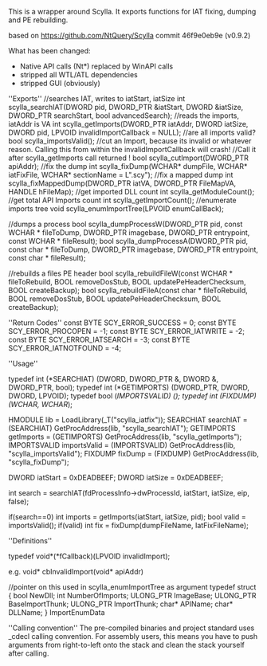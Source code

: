 This is a wrapper around Scylla. 
It exports functions for IAT fixing, dumping and PE rebuilding.

based on https://github.com/NtQuery/Scylla commit 46f9e0eb9e  (v0.9.2)

What has been changed:
- Native API calls (Nt*) replaced by WinAPI calls
- stripped all WTL/ATL dependencies
- stripped GUI (obviously)

''Exports''
//searches IAT, writes to iatStart, iatSize
int scylla_searchIAT(DWORD pid, DWORD_PTR &iatStart, DWORD &iatSize, DWORD_PTR searchStart, bool advancedSearch); 
//reads the imports, iatAddr is VA
int scylla_getImports(DWORD_PTR iatAddr, DWORD iatSize, DWORD pid, LPVOID invalidImportCallback = NULL);
//are all imports valid?
bool scylla_importsValid();
//cut an Import, because its invalid or whatever reason. Calling this from within the invalidImportCallback will crash! 
//Call it after scylla_getImports call returned !
bool scylla_cutImport(DWORD_PTR apiAddr);
//fix the dump
int scylla_fixDump(WCHAR* dumpFile, WCHAR* iatFixFile, WCHAR* sectionName = L".scy");
//fix a mapped dump
int scylla_fixMappedDump(DWORD_PTR iatVA, DWORD_PTR FileMapVA, HANDLE hFileMap); 
//get imported DLL count
int scylla_getModuleCount();
//get total API Imports count
int scylla_getImportCount();
//enumerate imports tree
void scylla_enumImportTree(LPVOID enumCallBack);

//dumps a process
bool scylla_dumpProcessW(DWORD_PTR pid, const WCHAR * fileToDump, DWORD_PTR imagebase, DWORD_PTR entrypoint, const WCHAR * fileResult);
bool scylla_dumpProcessA(DWORD_PTR pid, const char * fileToDump, DWORD_PTR imagebase, DWORD_PTR entrypoint, const char * fileResult);

//rebuilds a files PE header
bool scylla_rebuildFileW(const WCHAR * fileToRebuild, BOOL removeDosStub, BOOL updatePeHeaderChecksum, BOOL createBackup);
bool scylla_rebuildFileA(const char * fileToRebuild, BOOL removeDosStub, BOOL updatePeHeaderChecksum, BOOL createBackup);

''Return Codes''
const BYTE SCY_ERROR_SUCCESS = 0;
const BYTE SCY_ERROR_PROCOPEN = -1;
const BYTE SCY_ERROR_IATWRITE = -2;
const BYTE SCY_ERROR_IATSEARCH = -3;
const BYTE SCY_ERROR_IATNOTFOUND = -4;

''Usage''

typedef int (*SEARCHIAT) (DWORD, DWORD_PTR &, DWORD &, DWORD_PTR, bool);
typedef int (*GETIMPORTS) (DWORD_PTR, DWORD, DWORD, LPVOID);
typedef bool (*IMPORTSVALID) ();
typedef int (*FIXDUMP) (WCHAR*, WCHAR*);

HMODULE lib = LoadLibrary(_T("scylla_iatfix"));
SEARCHIAT searchIAT = (SEARCHIAT) GetProcAddress(lib, "scylla_searchIAT");
GETIMPORTS getImports = (GETIMPORTS) GetProcAddress(lib, "scylla_getImports");
IMPORTSVALID importsValid = (IMPORTSVALID) GetProcAddress(lib, "scylla_importsValid");
FIXDUMP fixDump = (FIXDUMP) GetProcAddress(lib, "scylla_fixDump");

DWORD iatStart = 0xDEADBEEF;
DWORD iatSize = 0xDEADBEEF;

int search = searchIAT(fdProcessInfo->dwProcessId, iatStart, iatSize, eip, false);

if(search==0) int imports = getImports(iatStart, iatSize, pid);
bool valid = importsValid();
if(valid) int fix = fixDump(dumpFileName, IatFixFileName);

''Definitions''

typedef void*(*fCallback)(LPVOID invalidImport);

e.g. void* cbInvalidImport(void* apiAddr)

//pointer on this used in scylla_enumImportTree as argument
typedef struct
{
    bool NewDll;
    int NumberOfImports;
    ULONG_PTR ImageBase;
    ULONG_PTR BaseImportThunk;
    ULONG_PTR ImportThunk;
    char* APIName;
    char* DLLName;
} ImportEnumData

''Calling convention''
The pre-compiled binaries and project standard uses _cdecl calling convention.
For assembly users, this means you have to push arguments from right-to-left onto the stack
and clean the stack yourself after calling.
